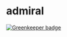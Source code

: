 admiral
=======

[![Greenkeeper badge](https://badges.greenkeeper.io/truongsinh/admiral.svg)](https://greenkeeper.io/)
